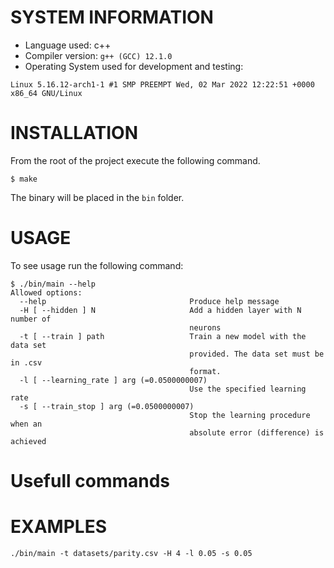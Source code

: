 
# SYSTEM INFORMATION

- Language used: c++
- Compiler version: `g++ (GCC) 12.1.0`
- Operating System used for development and testing:

```
Linux 5.16.12-arch1-1 #1 SMP PREEMPT Wed, 02 Mar 2022 12:22:51 +0000 x86_64 GNU/Linux
```

# INSTALLATION
From the root of the project execute the following command.

`$ make`

The binary will be placed in the `bin` folder.

# USAGE

To see usage run the following command:

```
$ ./bin/main --help
Allowed options:
  --help                                Produce help message
  -H [ --hidden ] N                     Add a hidden layer with N number of 
                                        neurons
  -t [ --train ] path                   Train a new model with the data set 
                                        provided. The data set must be in .csv 
                                        format.
  -l [ --learning_rate ] arg (=0.0500000007)
                                        Use the specified learning rate
  -s [ --train_stop ] arg (=0.0500000007)
                                        Stop the learning procedure when an 
                                        absolute error (difference) is achieved
```

# Usefull commands


# EXAMPLES

`./bin/main -t datasets/parity.csv -H 4 -l 0.05 -s 0.05`
